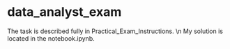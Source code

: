 # data_analyst_exam

The task is described fully in Practical_Exam_Instructions. \n
My solution is located in the notebook.ipynb.
